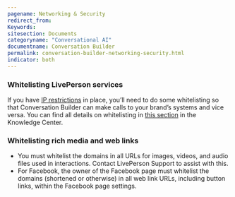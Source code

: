 ```yaml
---
pagename: Networking & Security
redirect_from:
Keywords:
sitesection: Documents
categoryname: "Conversational AI"
documentname: Conversation Builder
permalink: conversation-builder-networking-security.html
indicator: both
---
```


### Whitelisting LivePerson services

If you have [IP restrictions](https://knowledge.liveperson.com/security-regulations-security-ip-restriction.html) in place, you’ll need to do some whitelisting so that Conversation Builder can make calls to your brand’s systems and vice versa. You can find all details on whitelisting in [this section](https://knowledge.liveperson.com/security-regulations-security-configuring-your-firewall.html) in the Knowledge Center.

### Whitelisting rich media and web links

* You must whitelist the domains in all URLs for images, videos, and audio files used in interactions. Contact LivePerson Support to assist with this.
* For Facebook, the owner of the Facebook page must whitelist the domains (shortened or otherwise) in all web link URLs, including button links, within the Facebook page settings.

